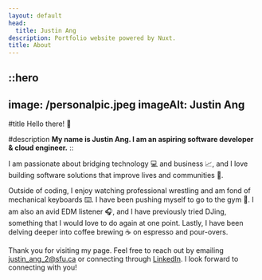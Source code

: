 ```yaml
---
layout: default
head:
  title: Justin Ang
description: Portfolio website powered by Nuxt.
title: About
---
```


::hero
---
image: /personalpic.jpeg
imageAlt: Justin Ang
---
#title
Hello there! 👋

#description
**My name is Justin Ang. I am an aspiring software developer & cloud engineer.**
::

I am passionate about bridging technology 💻 and business 📈, and I love building software solutions that improve lives and communities 🚀.

Outside of coding, I enjoy watching professional wrestling and am fond of mechanical keyboards ⌨️. I have been pushing myself to go to the gym 💪. I am also an avid EDM listener 🎧, and I have previously tried DJing, something that I would love to do again at one point. Lastly, I have been delving deeper into coffee brewing ☕ on espresso and pour-overs.

Thank you for visiting my page. Feel free to reach out by emailing <justin_ang_2@sfu.ca> or connecting through [LinkedIn](https://www.linkedin.com/in/jrang188/). I look forward to connecting with you!
